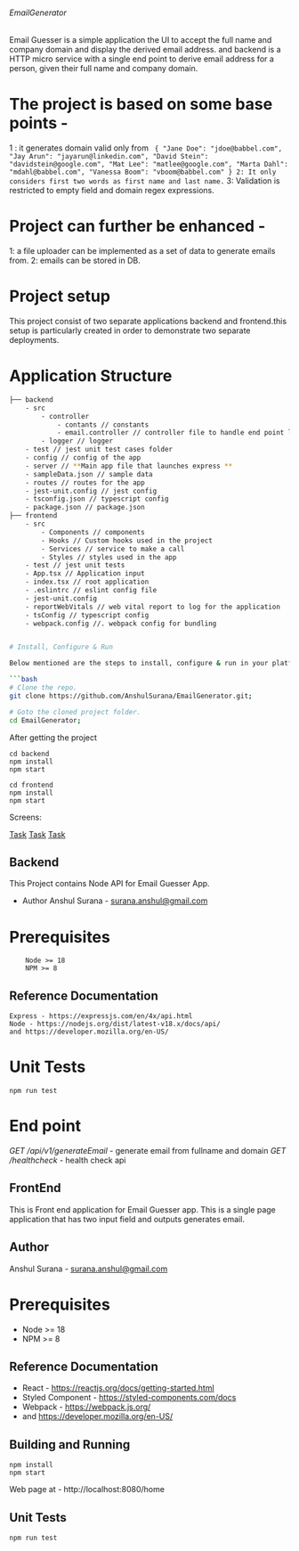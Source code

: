 ###### EmailGenerator

Email Guesser is a simple application the UI to accept the full name and company domain and display the derived email address.
and backend is a HTTP micro service with a single end point to derive email address for a person, given their full name and company domain.

# The project is based on some base points - 
1 : it generates domain valid only from `
    {
    "Jane Doe": "jdoe@babbel.com",
    "Jay Arun": "jayarun@linkedin.com",
    "David Stein": "davidstein@google.com",
    "Mat Lee": "matlee@google.com",
    "Marta Dahl": "mdahl@babbel.com",
    "Vanessa Boom": "vboom@babbel.com"
    }
2: It only considers first two words as first name and last name.`
3: Validation is restricted to empty field and domain regex expressions.

# Project can further be enhanced - 
1: a file uploader can be implemented as a set of data to generate emails from.
2: emails can be stored in DB.

# Project setup

This project consist of two separate applications backend and frontend.this setup is particularly created in order to demonstrate two separate deployments.

# Application Structure

```bash
├── backend
    - src
        - controller
            - contants // constants 
            - email.controller // controller file to handle end point logic
        - logger // logger 
    - test // jest unit test cases folder
    - config // config of the app
    - server // **Main app file that launches express **
    - sampleData.json // sample data 
    - routes // routes for the app
    - jest-unit.config // jest config 
    - tsconfig.json // typescript config
    - package.json // package.json
├── frontend
    - src
        - Components // components
        - Hooks // Custom hooks used in the project
        - Services // service to make a call
        - Styles // styles used in the app
    - test // jest unit tests
    - App.tsx // Application input
    - index.tsx // root application
    - .eslintrc // eslint config file
    - jest-unit.config
    - reportWebVitals // web vital report to log for the application
    - tsConfig // typescript config
    - webpack.config //. webpack config for bundling


# Install, Configure & Run

Below mentioned are the steps to install, configure & run in your platform/distributions. from github

```bash
# Clone the repo.
git clone https://github.com/AnshulSurana/EmailGenerator.git;

# Goto the cloned project folder.
cd EmailGenerator;
```

After getting the project

```
cd backend
npm install
npm start
```
```
cd frontend
npm install
npm start
```

Screens:

[Task](/frontend/assets/1.png)
[Task](/frontend/assets/2.png)
[Task](/frontend/assets/3.png)


## Backend 

This Project contains Node API for Email Guesser App.

 - Author
Anshul Surana - surana.anshul@gmail.com

# Prerequisites

```
    Node >= 18
    NPM >= 8
```

## Reference Documentation

    Express - https://expressjs.com/en/4x/api.html
    Node - https://nodejs.org/dist/latest-v18.x/docs/api/
    and https://developer.mozilla.org/en-US/

# Unit Tests
    npm run test

# End point
*GET /api/v1/generateEmail*
    - generate email from fullname and domain
*GET /healthcheck*
    - health check api 


## FrontEnd

This is Front end application for Email Guesser app. This is a single page application that has two input field and outputs generates email.


## Author
Anshul Surana - surana.anshul@gmail.com

# Prerequisites
- Node >= 18
- NPM >= 8

## Reference Documentation
- React - https://reactjs.org/docs/getting-started.html
- Styled Component - https://styled-components.com/docs
- Webpack - https://webpack.js.org/
- and https://developer.mozilla.org/en-US/

## Building and Running
    npm install
    npm start

Web page at - http://localhost:8080/home
## Unit Tests
    npm run test